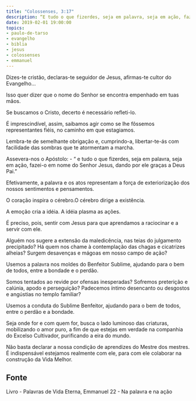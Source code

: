 ```yaml
---
title: "Colossenses, 3:17"
description: “E tudo o que fizerdes, seja em palavra, seja em ação, fazei-o em nome do Senhor Jesus, dando por ele graças a Deus Pai.” – Paulo
date: 2019-02-01 19:00:00
topics: 
- paulo-de-tarso
- evangelho
- biblia
- jesus
- colossenses
- emmanuel
---
```


Dizes-te cristão, declaras-te seguidor de Jesus, afirmas-te cultor do Evangelho...

Isso quer dizer que o nome do Senhor se encontra empenhado em tuas mãos.

Se buscamos o Cristo, decerto é necessário refleti-lo.

É imprescindível, assim, saibamos agir como se lhe fôssemos representantes fiéis, no
caminho em que estagiamos.

Lembra-te de semelhante obrigação e, cumprindo-a, libertar-te-ás com facilidade das
sombras que te atormentam a marcha.

Assevera-nos o Apóstolo: - “ e tudo o que fizerdes, seja em palavra, seja em ação, fazei-o
em nome do Senhor Jesus, dando por ele graças a Deus Pai.”

Efetivamente, a palavra e os atos representam a força de exteriorização dos nossos
sentimentos e pensamentos.

O coração inspira o cérebro.O cérebro dirige a existência.

A emoção cria a idéia. A idéia plasma as ações.

É preciso, pois, sentir com Jesus para que aprendamos a raciocinar e a servir com ele.

Alguém nos sugere a extensão da maledicência, nas teias do julgamento precipitado? Há
quem nos chame à contemplação das chagas e cicatrizes alheias? Surgem desavenças e
mágoas em nosso campo de ação?

Usemos a palavra nos moldes do Benfeitor Sublime, ajudando para o bem de todos, entre
a bondade e o perdão.

Somos tentados ao revide por ofensas inesperadas? Sofremos preterição e calúnia,
apodo e perseguição? Padecemos íntimo desencanto ou desgostos e angústias no
templo familiar?

Usemos a conduta do Sublime Benfeitor, ajudando para o bem de todos, entre o perdão e
a bondade.

Seja onde for e com quem for, busca o lado luminoso das criaturas, mobilizando o
amor puro, a fim de que estejas em verdade na companhia do Excelso Cultivador,
purificando a eira do mundo.

Não basta declarar a nossa condição de aprendizes do Mestre dos mestres. É
indispensável estejamos realmente com ele, para com ele colaborar na construção
da Vida Melhor.



## Fonte
Livro - Palavras de Vida Eterna, Emmanuel
22 - Na palavra e na ação
